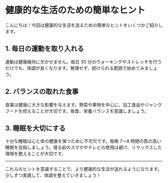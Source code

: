 # 健康的な生活のための簡単なヒント

こんにちは！今回は健康的な生活を送るための簡単なヒントをいくつかご紹介します。

## 1. 毎日の運動を取り入れる

運動は健康維持に欠かせません。毎日 30 分のウォーキングやストレッチを行うだけでも、体調が良くなります。無理せず、続けられる範囲で始めてみましょう。

## 2. バランスの取れた食事

食事は健康に大きな影響を与えます。野菜や果物を中心に、加工食品やジャンクフードを控えることが大切です。毎食、栄養バランスを意識しましょう。

## 3. 睡眠を大切にする

十分な睡眠は心と体の健康を保つために不可欠です。毎晩 7〜8 時間の質の高い睡眠を目指しましょう。寝る前のスマホやテレビの使用は避け、リラックスした環境を整えることが大切です。

---

これらのヒントを意識することで、より健康的な生活が送れるようになります。少しずつ実践して、体調を整えていきましょう！
